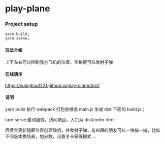 # play-plane

### Project setup

```
yarn build;
yarn serve;
```

#### 玩法介绍

上下左右可以控制我方飞机的位置，空格键可以发射子弹

#### 在线演示

https://wanghao1221.github.io/play-plane/dist/

#### 说明

yarn build 执行 webpack 打包会根据 main.js 生成 dist 下面的 build.js；

rarn serve;启动服务，访问项目，入口为 dist/index.html;

后续会更新随即位置创建敌机，并发射子弹，有兴趣的朋友可以一块搞一搞，比如不同版本换场景，加分数，设置关卡等等模式 ...
